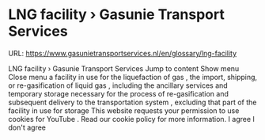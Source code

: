 # LNG facility › Gasunie Transport Services

URL: https://www.gasunietransportservices.nl/en/glossary/lng-facility

LNG facility › Gasunie Transport Services
Jump to content
Show menu
Close menu
a facility in use for the liquefaction of
gas
, the import, shipping, or re-gasification of liquid
gas
, including the
ancillary services
and temporary storage necessary for the process of re-gasification and subsequent delivery to the transportation
system
, excluding that part of the facility in use for storage
This website requests your permission to use cookies for
YouTube
. Read our
cookie policy
for more information.
I agree
I don't agree